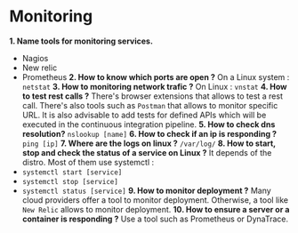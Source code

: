 # Monitoring

**1. Name tools for monitoring services.**
- Nagios
- New relic
- Prometheus
**2. How to know which ports are open ?**
On a Linux system :
`netstat`
**3. How to monitoring network trafic ?**
On Linux :
`vnstat`
**4. How to test rest calls ?**
There's browser extensions that allows to test a rest call.
There's also tools such as `Postman` that allows to monitor specific URL.
It is also advisable to add tests for defined APIs which will be executed in the continuous integration pipeline.
**5. How to check dns resolution?**
`nslookup [name]`
**6. How to check if an ip is responding ?**
`ping [ip]`
**7. Where are the logs on linux ?**
`/var/log/`
**8. How to start, stop and check the status of a service on Linux ?**
It depends of the distro.
Most of them use systemctl :
- `systemctl start [service]`
- `systemctl stop [service]`
- `systemctl status [service]`
**9. How to monitor deployment ?**
Many cloud providers offer a tool to monitor deployment.
Otherwise, a tool like `New Relic` allows to monitor deployment.
**10. How to ensure a server or a container is responding ?**
Use a tool such as Prometheus or DynaTrace.
